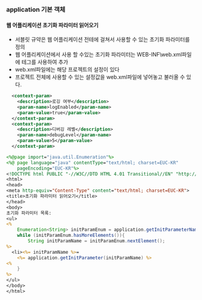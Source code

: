 ### application 기본 객체
#### 웹 어플리케이션 초기화 파라미터 읽어오기
* 서블릿 규약은 웹 어플리케이션 전테에  걸쳐서 사용할 수 있는 초기화 파라미터를 정의
* 웹 어플리케이션에서 사용 할 수있는 초기화 파라미터는 WEB-INF\web.xml파일에 <conntext-param>테그를 사용하여 추가
* web.xml파일에는 해당 프로젝트의 설정이 있다
* 프로젝트 전체에 사용할 수 있는 설정값을 web.xml파일에 넣어놓고 불러올 수 있다.
```XML
  <context-param>
  	<description>로깅 여부</description>
  	<param-name>logEnabled</param-name>
  	<param-value>true</param-value>
  </context-param>
  <context-param>
  	<description>디버깅 레벨</description>
  	<param-name>debugLevel</param-name>
  	<param-value>5</param-value>
  </context-param> 
```
```jsp
<%@page import="java.util.Enumeration"%>
<%@ page language="java" contentType="text/html; charset=EUC-KR"
    pageEncoding="EUC-KR"%>
<!DOCTYPE html PUBLIC "-//W3C//DTD HTML 4.01 Transitional//EN" "http://www.w3.org/TR/html4/loose.dtd">
<html>
<head>
<meta http-equiv="Content-Type" content="text/html; charset=EUC-KR">
<title>초기화 파라미터 읽어오기</title>
</head>
<body>
초기화 파라미터 목록:
<ul>
<%
	Enumeration<String> initParamEnum = application.getInitParameterNames();
	while (initParamEnum.hasMoreElements()){
		String initParamName = initParamEnum.nextElement();
%>
  <li><%= initParamName %>=
	<%= application.getInitParameter(initParamName) %>
<%
	}
%>
</ul>
</body>
</html>
```
